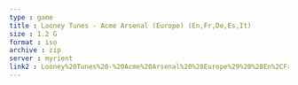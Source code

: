 ```yaml
---
type : game
title : Looney Tunes - Acme Arsenal (Europe) (En,Fr,De,Es,It)
size : 1.2 G
format : iso
archive : zip
server : myrient
link2 : Looney%20Tunes%20-%20Acme%20Arsenal%20%28Europe%29%20%28En%2CFr%2CDe%2CEs%2CIt%29
---
```

